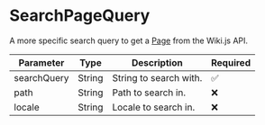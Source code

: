 # SearchPageQuery
A more specific search query to get a [Page](/structures/pageobject) from the Wiki.js API.

|Parameter|Type|Description|Required|
---|---|---|---
|searchQuery|String|String to search with.|✅|
|path|String|Path to search in.|❌|
|locale|String|Locale to search in.|❌|